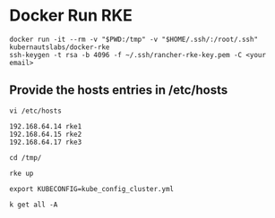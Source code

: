 # Docker Run RKE

```
docker run -it --rm -v "$PWD:/tmp" -v "$HOME/.ssh/:/root/.ssh" kubernautslabs/docker-rke
ssh-keygen -t rsa -b 4096 -f ~/.ssh/rancher-rke-key.pem -C <your email>
```

## Provide the hosts entries in /etc/hosts

```
vi /etc/hosts

192.168.64.14 rke1
192.168.64.15 rke2
192.168.64.17 rke3

cd /tmp/

rke up

export KUBECONFIG=kube_config_cluster.yml

k get all -A
```
